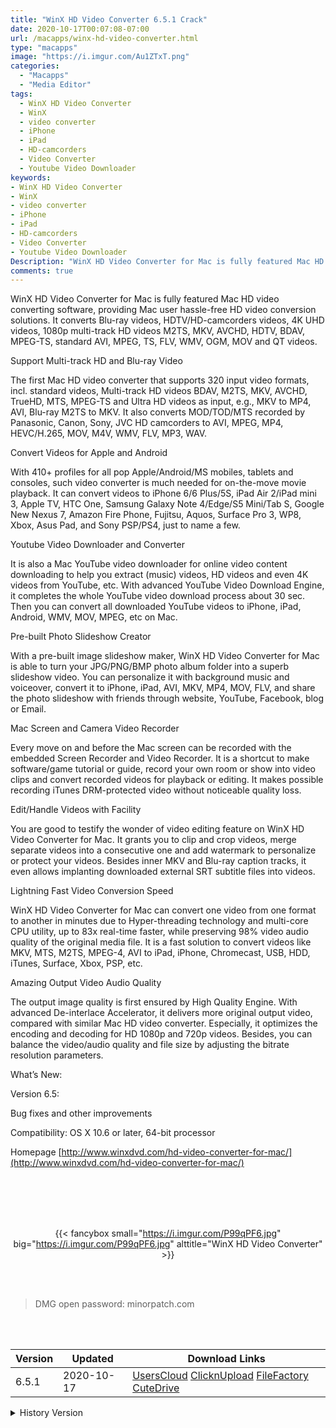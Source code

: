 ```yaml
---
title: "WinX HD Video Converter 6.5.1 Crack"
date: 2020-10-17T00:07:08-07:00
url: /macapps/winx-hd-video-converter.html
type: "macapps"
image: "https://i.imgur.com/Au1ZTxT.png"
categories:
  - "Macapps"
  - "Media Editor"
tags:
  - WinX HD Video Converter
  - WinX
  - video converter
  - iPhone
  - iPad
  - HD-camcorders
  - Video Converter
  - Youtube Video Downloader
keywords:
- WinX HD Video Converter
- WinX
- video converter
- iPhone
- iPad
- HD-camcorders
- Video Converter
- Youtube Video Downloader
Description: "WinX HD Video Converter for Mac is fully featured Mac HD video converting software, providing Mac user hassle-free HD video conversion solutions"
comments: true
---
```


WinX HD Video Converter for Mac is fully featured Mac HD video converting software, providing Mac user hassle-free HD video conversion solutions. It converts Blu-ray videos, HDTV/HD-camcorders videos, 4K UHD videos, 1080p multi-track HD videos M2TS, MKV, AVCHD, HDTV, BDAV, MPEG-TS, standard AVI, MPEG, TS, FLV, WMV, OGM, MOV and QT videos.

Support Multi-track HD and Blu-ray Video

The first Mac HD video converter that supports 320 input video formats, incl. standard videos, Multi-track HD videos BDAV, M2TS, MKV, AVCHD, TrueHD, MTS, MPEG-TS and Ultra HD videos as input, e.g., MKV to MP4, AVI, Blu-ray M2TS to MKV. It also converts MOD/TOD/MTS recorded by Panasonic, Canon, Sony, JVC HD camcorders to AVI, MPEG, MP4, HEVC/H.265, MOV, M4V, WMV, FLV, MP3, WAV.

Convert Videos for Apple and Android

With 410+ profiles for all pop Apple/Android/MS mobiles, tablets and consoles, such video converter is much needed for on-the-move movie playback. It can convert videos to iPhone 6/6 Plus/5S, iPad Air 2/iPad mini 3, Apple TV, HTC One, Samsung Galaxy Note 4/Edge/S5 Mini/Tab S, Google New Nexus 7, Amazon Fire Phone, Fujitsu, Aquos, Surface Pro 3, WP8, Xbox, Asus Pad, and Sony PSP/PS4, just to name a few.

Youtube Video Downloader and Converter

It is also a Mac YouTube video downloader for online video content downloading to help you extract (music) videos, HD videos and even 4K videos from YouTube, etc. With advanced YouTube Video Download Engine, it completes the whole YouTube video download process about 30 sec. Then you can convert all downloaded YouTube videos to iPhone, iPad, Android, WMV, MOV, MPEG, etc on Mac.

Pre-built Photo Slideshow Creator

With a pre-built image slideshow maker, WinX HD Video Converter for Mac is able to turn your JPG/PNG/BMP photo album folder into a superb slideshow video. You can personalize it with background music and voiceover, convert it to iPhone, iPad, AVI, MKV, MP4, MOV, FLV, and share the photo slideshow with friends through website, YouTube, Facebook, blog or Email.

Mac Screen and Camera Video Recorder

Every move on and before the Mac screen can be recorded with the embedded Screen Recorder and Video Recorder. It is a shortcut to make software/game tutorial or guide, record your own room or show into video clips and convert recorded videos for playback or editing. It makes possible recording iTunes DRM-protected video without noticeable quality loss.

Edit/Handle Videos with Facility

You are good to testify the wonder of video editing feature on WinX HD Video Converter for Mac. It grants you to clip and crop videos, merge separate videos into a consecutive one and add watermark to personalize or protect your videos. Besides inner MKV and Blu-ray caption tracks, it even allows implanting downloaded external SRT subtitle files into videos.

Lightning Fast Video Conversion Speed

WinX HD Video Converter for Mac can convert one video from one format to another in minutes due to Hyper-threading technology and multi-core CPU utility, up to 83x real-time faster, while preserving 98% video audio quality of the original media file. It is a fast solution to convert videos like MKV, MTS, M2TS, MPEG-4, AVI to iPad, iPhone, Chromecast, USB, HDD, iTunes, Surface, Xbox, PSP, etc.

Amazing Output Video Audio Quality

The output image quality is first ensured by High Quality Engine. With advanced De-interlace Accelerator, it delivers more original output video, compared with similar Mac HD video converter. Especially, it optimizes the encoding and decoding for HD 1080p and 720p videos. Besides, you can balance the video/audio quality and file size by adjusting the bitrate resolution parameters.

What’s New:

Version 6.5:

Bug fixes and other improvements

Compatibility: OS X 10.6 or later, 64-bit processor

Homepage [http://www.winxdvd.com/hd-video-converter-for-mac/](http://www.winxdvd.com/hd-video-converter-for-mac/)

<br/>
<br/>
<script async src="https://pagead2.googlesyndication.com/pagead/js/adsbygoogle.js"></script>
<ins class="adsbygoogle"
     style="display:block; text-align:center;"
     data-ad-layout="in-article"
     data-ad-format="fluid"
     data-ad-client="ca-pub-8746275014476192"
     data-ad-slot="5144997159"></ins>
<script>
     (adsbygoogle = window.adsbygoogle || []).push({});
</script>
<br/>
<br/>


<center>

{{< fancybox small="https://i.imgur.com/P99qPF6.jpg" big="https://i.imgur.com/P99qPF6.jpg" alttitle="WinX HD Video Converter" >}}

</center>

<br/>
<br/>


> DMG open password: minorpatch.com

<br/>

<br/>
<div id="history_version" class="history_version">

| Version | Updated | Download Links |
| ---- | ---- | ---- |
| 6.5.1 | 2020-10-17 | [UsersCloud](https://ouo.io/8mMbjn)   [ClicknUpload](https://ouo.io/6ibIRC)   [FileFactory](https://ouo.io/mpkKMa)   [CuteDrive](https://ouo.io/2pyi8z) |
<details>
<summary>History Version</summary>

| Version | Updated | Download Links |
| ---- | ---- | ---- |
| 6.5.0 | 2020-04-07 | [UsersCloud](https://ouo.io/j178Bh)   [ClicknUpload](https://ouo.io/8RFhVB)   [FileFactory](https://ouo.io/BfJjzI)   [CuteDrive](https://ouo.io/4uctis) |
</details>

</div>

